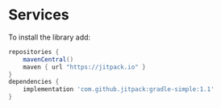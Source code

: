 # Services

To install the library add: 
 
   ```gradle
   repositories { 
       mavenCentral()
       maven { url "https://jitpack.io" }
   }
   dependencies {
       implementation 'com.github.jitpack:gradle-simple:1.1'
   }
   ```  

